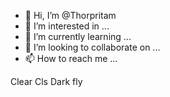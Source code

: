 - 👋 Hi, I’m @Thorpritam
- 👀 I’m interested in ...
- 🌱 I’m currently learning ...
- 💞️ I’m looking to collaborate on ...
- 📫 How to reach me ...

<!---
Thorpritam/Thorpritam is a ✨ special ✨ repository because its `README.md` (this file) appears on your GitHub profile.
You can click the Preview link to take a look at your changes.
--->
Clear
Cls
Dark fly
